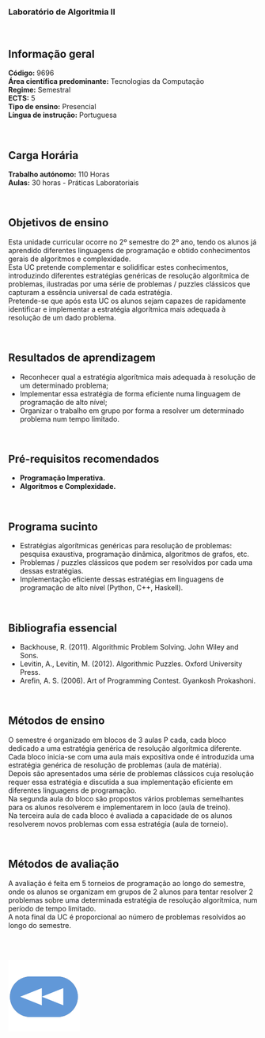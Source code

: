 ### Laboratório de Algoritmia II

<br>

## Informação geral
**Código:** 9696
<br>**Área científica predominante:** Tecnologias da Computação
<br>**Regime:** Semestral
<br>**ECTS:** 5
<br>**Tipo de ensino:** Presencial
<br>**Língua de instrução:** Portuguesa

<br>

## Carga Horária
**Trabalho autónomo:** 110  Horas
<br>**Aulas:** 30  horas  -  Práticas Laboratoriais

<br>

## Objetivos de ensino
Esta unidade curricular ocorre no 2º semestre do 2º ano, tendo os alunos já aprendido diferentes linguagens de programação e obtido conhecimentos gerais de algoritmos e complexidade.
<br>Esta UC pretende complementar e solidificar estes conhecimentos, introduzindo diferentes estratégias genéricas de resolução algorítmica de problemas, ilustradas por uma série de problemas / puzzles clássicos que capturam a essência universal de cada estratégia.
<br>Pretende-se que após esta UC os alunos sejam capazes de rapidamente identificar e implementar a estratégia algorítmica mais adequada à resolução de um dado problema.

<br>

## Resultados de aprendizagem
- Reconhecer qual a estratégia algorítmica mais adequada à resolução de um determinado problema;
- Implementar essa estratégia de forma eficiente numa linguagem de programação de alto nível;
- Organizar o trabalho em grupo por forma a resolver um determinado problema num tempo limitado.

<br>

## Pré-requisitos recomendados
* **Programação Imperativa.**
* **Algoritmos e Complexidade.**

<br>

## Programa sucinto
- Estratégias algorítmicas genéricas para resolução de problemas: pesquisa exaustiva, programação dinâmica, algoritmos de grafos, etc.
- Problemas / puzzles clássicos que podem ser resolvidos por cada uma dessas estratégias.
- Implementação eficiente dessas estratégias em linguagens de programação de alto nível (Python, C++, Haskell).

<br>

## Bibliografia essencial
* Backhouse, R. (2011). Algorithmic Problem Solving. John Wiley and Sons.
* Levitin, A., Levitin, M. (2012). Algorithmic Puzzles. Oxford University Press.
* Arefin, A. S. (2006). Art of Programming Contest. Gyankosh Prokashoni.

<br>

## Métodos de ensino
O semestre é organizado em blocos de 3 aulas P cada, cada bloco dedicado a uma estratégia genérica de resolução algorítmica diferente.
<br>Cada bloco inicia-se com uma aula mais expositiva onde é introduzida uma estratégia genérica de resolução de problemas (aula de matéria).
<br>Depois são apresentados uma série de problemas clássicos cuja resolução requer essa estratégia e discutida a sua implementação eficiente em diferentes linguagens de programação.
<br>Na segunda aula do bloco são propostos vários problemas semelhantes para os alunos resolverem e implementarem in loco (aula de treino).
<br>Na terceira aula de cada bloco é avaliada a capacidade de os alunos resolverem novos problemas com essa estratégia (aula de torneio).

<br>

## Métodos de avaliação
A avaliação é feita em 5 torneios de programação ao longo do semestre, onde os alunos se organizam em grupos de 2 alunos para tentar resolver 2 problemas sobre uma determinada estratégia de resolução algorítmica, num período de tempo limitado.
<br>A nota final da UC é proporcional ao número de problemas resolvidos ao longo do semestre.

<br><br>

[![retroceder](https://raw.githubusercontent.com/David81820/Recursos-LCC/main/Rewind.png)](https://david81820.github.io/Recursos-LCC/2ano/2sem/LA2)
